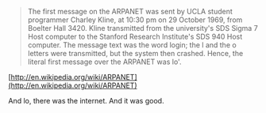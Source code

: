 <!-- 
.. title: In The Beginning Was The Word
.. slug: in-the-beginning-was-the-word
.. date: 2014-07-21 15:05:20 UTC+02:00
.. tags: 
.. link: 
.. description: 
.. type: text
-->

> The first message on the ARPANET was sent by UCLA student programmer Charley Kline, at 10:30 pm on 29 October 1969, from Boelter Hall 3420.
> Kline transmitted from the university's SDS Sigma 7 Host computer to the Stanford Research Institute's SDS 940 Host computer.
> The message text was the word login; the l and the o letters were transmitted, but the system then crashed. Hence, the literal first message over the ARPANET was lo'.

[http://en.wikipedia.org/wiki/ARPANET](http://en.wikipedia.org/wiki/ARPANET)

And lo, there was the internet. And it was good.
